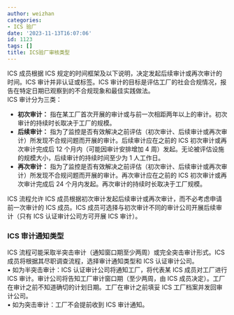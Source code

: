 ```yaml
---
author: weizhan
categories:
- ICS 验厂
date: '2023-11-13T16:07:06'
id: 1123
tags: []
title: ICS验厂审核类型
---
```


ICS 成员根据 ICS 规定的时间框架及以下说明，决定发起后续审计或再次审计的时间。ICS 审计并非认证或标签。ICS
审计的目标是评估工厂的社会合规情况，报告在特定日期已观察到的不合规现象和最佳实践做法。  
ICS 审计分为三类：

  * **初次审计：** 指在某工厂首次开展的审计或与前一次相距两年以上的审计。初次审计的持续时长取决于工厂的规模。
  * **后续审计：** 指为了监控是否有效解决之前评估（初次审计、后续审计或再次审计）所发现不合规问题而开展的审计。后续审计应在之前的 ICS 初次审计或再次审计完成后 12 个月内（可能因审计安排增加 4 周）发起。无论被评估设施的规模大小，后续审计的持续时间至少为 1 人工作日。
  * **再次审计：** 指为了监控是否有效解决之前评估（初次审计、后续审计或再次审计）所发现不合规问题而开展的审计。再次审计应在之前的 ICS 初次审计或再次审计完成后 24 个月内发起。再次审计的持续时长取决于工厂规模。

ICS 流程允许 ICS 成员根据初次审计发起后续审计或再次审计，而不必考虑申请前一次审计的 ICS 成员。ICS
成员可选择与初次审计不同的审计公司开展后续审计（只有 ICS 认证审计公司方可开展 ICS 审计）。

### ICS 审计通知类型

ICS 流程可能采取半突击审计（通知窗口期至少两周）或完全突击审计形式。ICS 成员将根据其尽职调查流程，选择审计通知类型和 ICS 认证审计公司。  
▪ 如为半突击审计：ICS 认证审计公司将通知工厂，将代表某 ICS 成员对工厂进行 ICS 审计。审计公司将告知工厂审计窗口期（至少两周，由 ICS
成员决定）。工厂在审计之前不知道确切的计划日期。工厂在审计之前填妥 ICS 工厂档案并发回审计公司。  
▪ 如为突击审计：工厂不会提前收到 ICS 审计通知。

